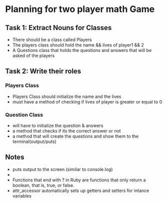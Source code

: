 # Planning for two player math Game

## Task 1: Extract Nouns for Classes
- There should be a class called Players 
- The players class should hold the name && lives of player1 && 2
- A Questions class that holds the questions and answers that will be asked of the players

## Task 2: Write their roles
### Players Class
- Players Class should initialize the name and the lives
- must have a method of checking if lives of player is greater or equal to 0
### Question Class
- will have to initialize the question & answers
- a method that checks if its the correct answer or not 
- a method that will create the questions and show them to the terminal(output/puts)

## Notes 

- puts output to the screen (similar to console.log)
- 
- Functions that end with ? in Ruby are functions that only return a boolean, that is, true, or false.
- attr_accessor automatically sets up getters and setters for intance variables
